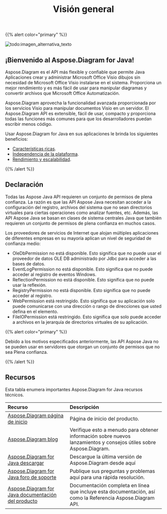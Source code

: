 ﻿---
title: Visión general
linktitle: Visión general
type: docs
weight: 10
url: /es/java/overview/
lastmod: 2022-01-2
description: Resumen de funciones clave y formatos compatibles de Visio Diagram Java API, manual de instalación y licencia de la biblioteca Java.
sitemap:
changefreq: weekl
priority: 0.7
---
{{% alert color="primary" %}} 

![todo:imagen_alternativa_texto](product-overview_1.png)
## **¡Bienvenido al Aspose.Diagram for Java!**
Aspose.Diagram es el API más flexible y confiable que permite Java Aplicaciones crear y administrar Microsoft Office Visio dibujos sin necesidad de Microsoft Office Visio instalarse en el sistema. Proporciona un mejor rendimiento y es más fácil de usar para manipular diagramas y convertir archivos que Microsoft Office Automatización.

Aspose.Diagram aprovecha la funcionalidad avanzada proporcionada por los servicios Visio para manipular documentos Visio en un servidor. El Aspose.Diagram API es extensible, fácil de usar, compacto y proporciona todas las funciones más comunes para que los desarrolladores puedan escribir menos código.

Usar Aspose.Diagram for Java en sus aplicaciones le brinda los siguientes beneficios:

- [Características ricas](/diagram/es/java/product-overview/).
- [Independencia de la plataforma](/diagram/es/java/product-overview/).
- [Rendimiento y escalabilidad](/diagram/es/java/product-overview/).

{{% /alert %}} 
## **Declaración**
Todas las Aspose Java API requieren un conjunto de permisos de plena confianza. La razón es que las API Aspose Java necesitan acceder a la configuración del registro, archivos del sistema que no sean directorios virtuales para ciertas operaciones como analizar fuentes, etc. Además, las API Aspose Java se basan en clases de sistema centrales Java que también requieren un conjunto de permisos de plena confianza en muchos casos.

Los proveedores de servicios de Internet que alojan múltiples aplicaciones de diferentes empresas en su mayoría aplican un nivel de seguridad de confianza medio:

- OleDbPermission no está disponible. Esto significa que no puede usar el proveedor de datos OLE DB administrado por Jdbc para acceder a las bases de datos.
- EventLogPermission no está disponible. Esto significa que no puede acceder al registro de eventos Windows.
- ReflectionPermission no está disponible. Esto significa que no puede usar la reflexión.
- RegistryPermission no está disponible. Esto significa que no puede acceder al registro.
- WebPermission está restringido. Esto significa que su aplicación solo puede comunicarse con una dirección o rango de direcciones que usted defina en el<trust> elemento.
- FileIOPermission está restringido. Esto significa que solo puede acceder a archivos en la jerarquía de directorios virtuales de su aplicación.

{{% alert color="primary" %}} 

Debido a los motivos especificados anteriormente, las API Aspose Java no se pueden usar en servidores que otorgan un conjunto de permisos que no sea Plena confianza.

{{% /alert %}} 
## **Recursos**
Esta tabla enumera importantes Aspose.Diagram for Java recursos técnicos.

|**Recurso**|**Descripción**|
|:- |:- |
|[Aspose.Diagram página de inicio](https://products.aspose.com/diagram/java/)|Página de inicio del producto.|
|[Aspose.Diagram blog](https://blog.aspose.com/category/diagram/)|Verifique esto a menudo para obtener información sobre nuevos lanzamientos y consejos útiles sobre Aspose.Diagram.|
|[Aspose.Diagram for Java descargar](https://repository.aspose.com/webapp/#/artifacts/browse/tree/General/repo/com/aspose/aspose-diagram)|Descargue la última versión de Aspose.Diagram desde aquí|
|[Aspose.Diagram for Java foro de soporte](https://forum.aspose.com/c/diagram/17)|Publique sus preguntas y problemas aquí para una rápida resolución.|
|[Aspose.Diagram for Java documentación del producto](/diagram/es/java/home/)|Documentación completa en línea que incluye esta documentación, así como la Referencia Aspose.Diagram API.|
